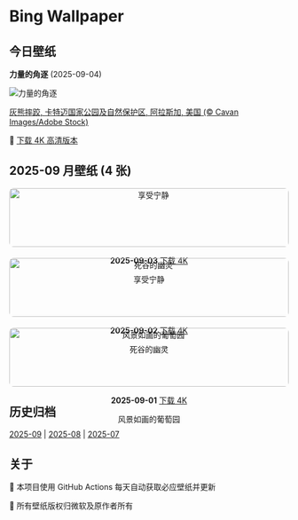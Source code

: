 # Bing Wallpaper

## 今日壁纸

**力量的角逐** (2025-09-04)

![力量的角逐](https://www.bing.com/th?id=OHR.WrestlingBears_ZH-CN6430637848_1920x1080.jpg&rf=LaDigue_1920x1080.jpg&pid=hp)

[灰熊摔跤, 卡特迈国家公园及自然保护区, 阿拉斯加, 美国 (© Cavan Images/Adobe Stock)](https://www.bing.com/search?q=%E7%81%B0%E7%86%8A&form=hpcapt&mkt=zh-cn)

🔗 <a href="https://www.bing.com/th?id=OHR.WrestlingBears_ZH-CN6430637848_UHD.jpg&rf=LaDigue_1920x1080.jpg&pid=hp" target="_blank">下载 4K 高清版本</a>

## 2025-09 月壁纸 (4 张)

<div style="display: grid; grid-template-columns: repeat(auto-fit, minmax(300px, 1fr)); gap: 20px;">

<div style="text-align: center;">
<img src="https://www.bing.com/th?id=OHR.MinnesotaWaters_ZH-CN6078521418_1920x1080.jpg&rf=LaDigue_1920x1080.jpg&pid=hp" alt="享受宁静" style="width: 100%; border-radius: 8px;">
<p><strong>2025-09-03</strong> <a href="https://www.bing.com/th?id=OHR.MinnesotaWaters_ZH-CN6078521418_UHD.jpg&rf=LaDigue_1920x1080.jpg&pid=hp" target="_blank">下载 4K</a></p>
<p>享受宁静</p>
</div>

<div style="text-align: center;">
<img src="https://www.bing.com/th?id=OHR.DeadvleiTrees_ZH-CN0967414858_1920x1080.jpg&rf=LaDigue_1920x1080.jpg&pid=hp" alt="死谷的幽灵" style="width: 100%; border-radius: 8px;">
<p><strong>2025-09-02</strong> <a href="https://www.bing.com/th?id=OHR.DeadvleiTrees_ZH-CN0967414858_UHD.jpg&rf=LaDigue_1920x1080.jpg&pid=hp" target="_blank">下载 4K</a></p>
<p>死谷的幽灵</p>
</div>

<div style="text-align: center;">
<img src="https://www.bing.com/th?id=OHR.FieldKaiserstuhl_ZH-CN0467488834_1920x1080.jpg&rf=LaDigue_1920x1080.jpg&pid=hp" alt="风景如画的葡萄园" style="width: 100%; border-radius: 8px;">
<p><strong>2025-09-01</strong> <a href="https://www.bing.com/th?id=OHR.FieldKaiserstuhl_ZH-CN0467488834_UHD.jpg&rf=LaDigue_1920x1080.jpg&pid=hp" target="_blank">下载 4K</a></p>
<p>风景如画的葡萄园</p>
</div>

</div>

## 历史归档

[2025-09](./archives/2025-09.md) | [2025-08](./archives/2025-08.md) | [2025-07](./archives/2025-07.md)

## 关于

🤖 本项目使用 GitHub Actions 每天自动获取必应壁纸并更新

📸 所有壁纸版权归微软及原作者所有

